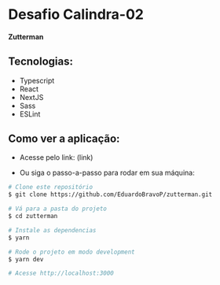 # Desafio Calindra-02

#### Zutterman

## Tecnologias:

- Typescript
- React
- NextJS
- Sass
- ESLint

## Como ver a aplicação:

- Acesse pelo link: (link)

- Ou siga o passo-a-passo para rodar em sua máquina:

```bash
# Clone este repositório
$ git clone https://github.com/EduardoBravoP/zutterman.git

# Vá para a pasta do projeto
$ cd zutterman

# Instale as dependencias
$ yarn

# Rode o projeto em modo development
$ yarn dev

# Acesse http://localhost:3000
```
